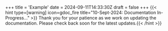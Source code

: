 +++
title = 'Example'
date = 2024-09-11T14:33:30Z
draft = false
+++
{{< hint type=[warning] icon=gdoc_fire title="10-Sept-2024: Documentation In-Progress..." >}}
Thank you for your patience as we work on updating the documentation. Please check back soon for the latest updates.{{< /hint >}}
